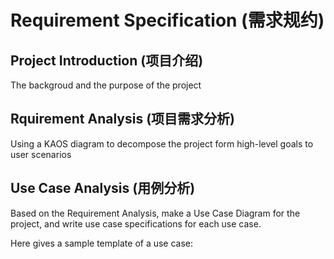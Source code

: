 # Requirement Specification (需求规约)

## Project Introduction (项目介绍)

The backgroud and the purpose of the project

## Rquirement Analysis (项目需求分析)

Using a KAOS diagram to decompose the project form high-level goals to user scenarios

## Use Case Analysis (用例分析)

Based on the Requirement Analysis, make a Use Case Diagram for the project, and write use case specifications for each use case.

Here gives a sample template of a use case:
